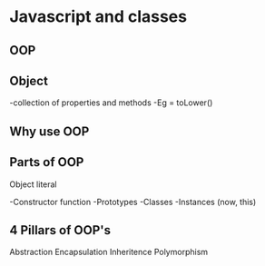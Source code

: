 # Javascript and classes

## OOP

## Object
-collection of properties and methods
-Eg = toLower()

## Why use OOP


## Parts of OOP
Object literal

-Constructor function
-Prototypes
-Classes
-Instances (now, this)


## 4 Pillars of OOP's
Abstraction
Encapsulation
Inheritence
Polymorphism
